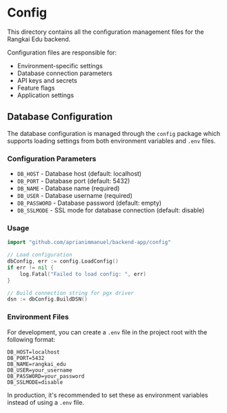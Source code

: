 # Config

This directory contains all the configuration management files for the Rangkai Edu backend.

Configuration files are responsible for:
- Environment-specific settings
- Database connection parameters
- API keys and secrets
- Feature flags
- Application settings

## Database Configuration

The database configuration is managed through the `config` package which supports loading settings from both environment variables and `.env` files.

### Configuration Parameters

- `DB_HOST` - Database host (default: localhost)
- `DB_PORT` - Database port (default: 5432)
- `DB_NAME` - Database name (required)
- `DB_USER` - Database username (required)
- `DB_PASSWORD` - Database password (default: empty)
- `DB_SSLMODE` - SSL mode for database connection (default: disable)

### Usage

```go
import "github.com/aprianimmanuel/backend-app/config"

// Load configuration
dbConfig, err := config.LoadConfig()
if err != nil {
    log.Fatal("Failed to load config: ", err)
}

// Build connection string for pgx driver
dsn := dbConfig.BuildDSN()
```

### Environment Files

For development, you can create a `.env` file in the project root with the following format:

```env
DB_HOST=localhost
DB_PORT=5432
DB_NAME=rangkai_edu
DB_USER=your_username
DB_PASSWORD=your_password
DB_SSLMODE=disable
```

In production, it's recommended to set these as environment variables instead of using a `.env` file.